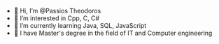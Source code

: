 - 👋 Hi, I’m @Passios Theodoros
- 👀 I’m interested in Cpp, C, C#
- 🌱 I’m currently learning Java, SQL, JavaScript
- 💞️ I have Master's degree in the field of IT and Computer engineering

<!---
Passios/Passios is a ✨ special ✨ repository because its `README.md` (this file) appears on your GitHub profile.
You can click the Preview link to take a look at your changes.
--->
